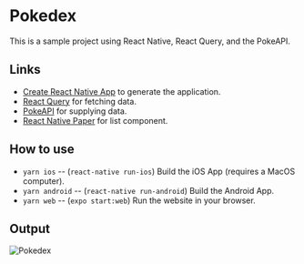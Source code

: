 # Pokedex
This is a sample project using React Native, React Query, and the PokeAPI.

## Links
- [Create React Native App](https://github.com/expo/create-react-native-app) to generate the application.
- [React Query](https://react-query.tanstack.com/) for fetching data.
- [PokeAPI](https://pokeapi.co/) for supplying data.
- [React Native Paper](https://callstack.github.io/react-native-paper/) for list component.

## How to use
- `yarn ios` -- (`react-native run-ios`) Build the iOS App (requires a MacOS computer).
- `yarn android` -- (`react-native run-android`) Build the Android App.
- `yarn web` -- (`expo start:web`) Run the website in your browser.

## Output
<img alt="Pokedex" src="https://raw.githubusercontent.com/xKloc/pokedex/master/pokedex.gif" />